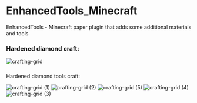 # EnhancedTools_Minecraft
EnhancedTools - Minecraft paper plugin that adds some additional materials and tools
### Hardened diamond craft:
![crafting-grid](https://github.com/c0mm0n9/EnhancedTools_Minecraft/assets/42247980/0d0979dc-9a54-40fd-87cf-fcdd71078626)
### 
Hardened diamond tools craft:

![crafting-grid (1)](https://github.com/c0mm0n9/EnhancedTools_Minecraft/assets/42247980/c52d6515-a974-41a2-abe9-f97afa2c1281)
![crafting-grid (2)](https://github.com/c0mm0n9/EnhancedTools_Minecraft/assets/42247980/ae1fae13-856a-477e-82ca-a70f9f37a577)
![crafting-grid (5)](https://github.com/c0mm0n9/EnhancedTools_Minecraft/assets/42247980/10554fe7-9d9c-4899-8252-03559024fd9b)
![crafting-grid (4)](https://github.com/c0mm0n9/EnhancedTools_Minecraft/assets/42247980/64f978a6-dd57-4332-838a-429bccf768e4)
![crafting-grid (3)](https://github.com/c0mm0n9/EnhancedTools_Minecraft/assets/42247980/fef9ac33-5a52-4dda-a15a-5ba2ecfdc8ee)
